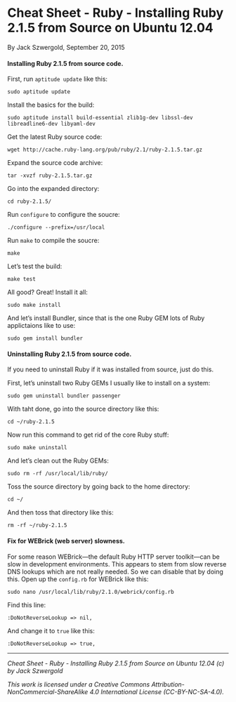 # Cheat Sheet - Ruby - Installing Ruby 2.1.5 from Source on Ubuntu 12.04

By Jack Szwergold, September 20, 2015

#### Installing Ruby 2.1.5 from source code.

First, run `aptitude update` like this:

    sudo aptitude update

Install the basics for the build:

    sudo aptitude install build-essential zlib1g-dev libssl-dev libreadline6-dev libyaml-dev

Get the latest Ruby source code:

    wget http://cache.ruby-lang.org/pub/ruby/2.1/ruby-2.1.5.tar.gz

Expand the source code archive:

    tar -xvzf ruby-2.1.5.tar.gz

Go into the expanded directory:

    cd ruby-2.1.5/

Run `configure` to configure the soucre:

    ./configure --prefix=/usr/local

Run `make` to compile the soucre:

    make

Let’s test the build:

    make test

All good? Great! Install it all:

    sudo make install

And let’s install Bundler, since that is the one Ruby GEM lots of Ruby applictaions like to use:

    sudo gem install bundler

#### Uninstalling Ruby 2.1.5 from source code.

If you need to uninstall Ruby if it was installed from source, just do this.

First, let’s uninstall two Ruby GEMs I usually like to install on a system:

    sudo gem uninstall bundler passenger

With taht done, go into the source directory like this:

    cd ~/ruby-2.1.5

Now run this command to get rid of the core Ruby stuff:

    sudo make uninstall

And let’s clean out the Ruby GEMs:

    sudo rm -rf /usr/local/lib/ruby/

Toss the source directory by going back to the home directory:

    cd ~/

And then toss that directory like this:

    rm -rf ~/ruby-2.1.5

#### Fix for WEBrick (web server) slowness.

For some reason WEBrick—the default Ruby HTTP server toolkit—can be slow in development environments. This appears to stem from slow reverse DNS lookups which are not really needed. So we can disable that by doing this. Open up the `config.rb` for WEBrick like this:

    sudo nano /usr/local/lib/ruby/2.1.0/webrick/config.rb

Find this line:

    :DoNotReverseLookup => nil,

And change it to `true` like this:

    :DoNotReverseLookup => true,

***

*Cheat Sheet - Ruby - Installing Ruby 2.1.5 from Source on Ubuntu 12.04 (c) by Jack Szwergold*

*This work is licensed under a Creative Commons Attribution-NonCommercial-ShareAlike 4.0 International License (CC-BY-NC-SA-4.0).*
